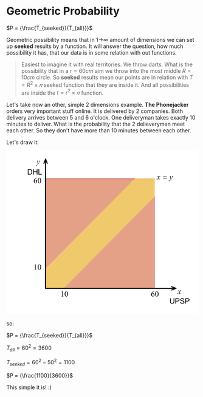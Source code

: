 # Geometric Probability

$P = {\frac{T_{seeked}}{T_{all}}}$

Geometric possibility means that in 1->$\infty$ amount of dimensions we can set up **seeked** results by a function. It will answer the question, how much possibility it has, that our data is in some relation with out functions.

> Easiest to imagine it with real territories. We throw darts. What is the possibility that in a $r=60cm$ aim we throw into the most middle $R=10cm$ circle. So **seeked** results mean our points are in relation with $T=R^2\times 𝜋$ seeked function that they are inside it. And all possibilities are inside the $t=r^2\times 𝜋$ function.

Let's take now an other, simple 2 dimensions example. **The Phonejacker** orders very important stuff online. It is delivered by 2 companies. Both delivery arrives between 5 and 6 o'clock. One deliveryman takes exactly 10 minutes to deliver. What is the probability that the 2 delieverymen meet each other. So they don't have more than 10 minutes between each other.

Let's draw it:

![Geometric probability](https://github.com/ernestdolog/probability-theory/blob/main/assets/geometric_probability_1.png)

so:

$P = {\frac{T_{seeked}}{T_{all}}}$

$T_{all} = 60^2 = 3600$

$T_{seeked} = 60^2 - 50^2 = 1100$

$P = {\frac{1100}{3600}}$

This simple it is! :)